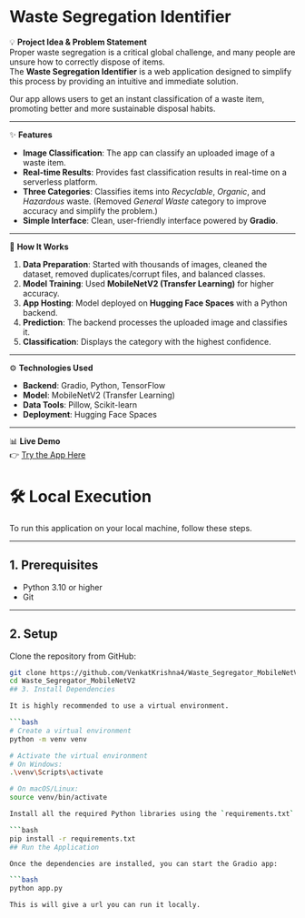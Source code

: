 # Waste Segregation Identifier

💡 **Project Idea & Problem Statement**  
Proper waste segregation is a critical global challenge, and many people are unsure how to correctly dispose of items.  
The **Waste Segregation Identifier** is a web application designed to simplify this process by providing an intuitive and immediate solution.

Our app allows users to get an instant classification of a waste item, promoting better and more sustainable disposal habits.

---

✨ **Features**  
- **Image Classification**: The app can classify an uploaded image of a waste item.  
- **Real-time Results**: Provides fast classification results in real-time on a serverless platform.  
- **Three Categories**: Classifies items into *Recyclable*, *Organic*, and *Hazardous* waste. (Removed *General Waste* category to improve accuracy and simplify the problem.)  
- **Simple Interface**: Clean, user-friendly interface powered by **Gradio**.  

---

🚀 **How It Works**  
1. **Data Preparation**: Started with thousands of images, cleaned the dataset, removed duplicates/corrupt files, and balanced classes.  
2. **Model Training**: Used **MobileNetV2 (Transfer Learning)** for higher accuracy.  
3. **App Hosting**: Model deployed on **Hugging Face Spaces** with a Python backend.  
4. **Prediction**: The backend processes the uploaded image and classifies it.  
5. **Classification**: Displays the category with the highest confidence.  

---

⚙️ **Technologies Used**  
- **Backend**: Gradio, Python, TensorFlow  
- **Model**: MobileNetV2 (Transfer Learning)  
- **Data Tools**: Pillow, Scikit-learn  
- **Deployment**: Hugging Face Spaces  

---

📊 **Live Demo**  
👉 [Try the App Here](https://huggingface.co/spaces/Krishna452002/my-waste-classifier)

# 🛠️ Local Execution

To run this application on your local machine, follow these steps.

---

## 1. Prerequisites
- Python 3.10 or higher  
- Git  

---

## 2. Setup
Clone the repository from GitHub:

```bash
git clone https://github.com/VenkatKrishna4/Waste_Segregator_MobileNetV2.git
cd Waste_Segregator_MobileNetV2
## 3. Install Dependencies

It is highly recommended to use a virtual environment.

```bash
# Create a virtual environment
python -m venv venv

# Activate the virtual environment
# On Windows:
.\venv\Scripts\activate

# On macOS/Linux:
source venv/bin/activate

Install all the required Python libraries using the `requirements.txt` file:

```bash
pip install -r requirements.txt
## Run the Application

Once the dependencies are installed, you can start the Gradio app:

```bash
python app.py

This is will give a url you can run it locally.

